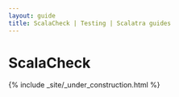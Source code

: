 ```yaml
---
layout: guide
title: ScalaCheck | Testing | Scalatra guides
---
```


<div class="page-header">
  <h1>ScalaCheck</h1>
</div>

{% include _site/_under_construction.html %}